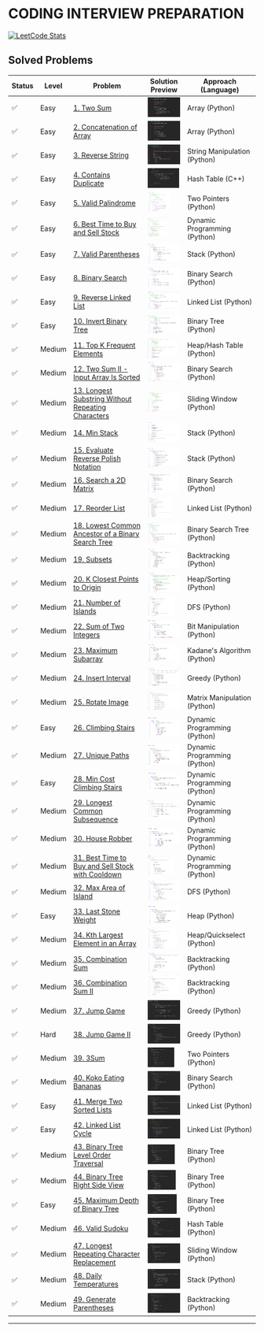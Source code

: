 # **CODING INTERVIEW PREPARATION**
<a href="https://leetcode.com/u/paudelsamir/" target="_blank">
<img src="https://leetcard.jacoblin.cool/paudelsamir?theme=light&font=Blinker&ext=activity" alt="LeetCode Stats"/>
</a>

<!-- 🟢🟠🔴 ♻️	🔜	⏭️	❌🔄 -->


## Solved Problems
| Status | Level  | Problem | Solution Preview | Approach (Language) |
| ------ | ------ | ------- | ---------------- | ------------------- |
| ✅     | Easy   | [1. Two Sum](https://leetcode.com/problems/two-sum/) | <img src="images/001_two_sum.png" alt="Python Solution" height="40"/> | Array (Python) |
| ✅     | Easy   | [2. Concatenation of Array](https://leetcode.com/problems/concatenation-of-array/) | <img src="images/003_concatenation_of_array.png" alt="Python Solution" height="40"/> | Array (Python) |
| ✅     | Easy   | [3. Reverse String](https://leetcode.com/problems/reverse-string/) | <img src="images/002_reverse_string.png" alt="Python Solution" height="40"/> | String Manipulation (Python) |
| ✅     | Easy   | [4. Contains Duplicate](https://leetcode.com/problems/contains-duplicate/) | <img src="images/004_contains_duplicate.png" alt="C++ Solution" height="40"/> | Hash Table (C++) |
| ✅     | Easy   | [5. Valid Palindrome](https://leetcode.com/problems/valid-palindrome/) | <img src="images/005_valid_palindrome.png" alt="Python Solution" height="40"/> | Two Pointers (Python) |
| ✅     | Easy   | [6. Best Time to Buy and Sell Stock](https://leetcode.com/problems/best-time-to-buy-and-sell-stock/) | <img src="images/006_best_time_to_buy_sell_stock.png" alt="Python Solution" height="40"/> | Dynamic Programming (Python) |
| ✅     | Easy   | [7. Valid Parentheses](https://leetcode.com/problems/valid-parentheses/) | <img src="images/007_valid_paranthesis.png" alt="Python Solution" height="40"/> | Stack (Python) |
| ✅     | Easy   | [8. Binary Search](https://leetcode.com/problems/binary-search/) | <img src="images/008_binary_search.png" alt="Python Solution" height="40"/> | Binary Search (Python) |
| ✅     | Easy   | [9. Reverse Linked List](https://leetcode.com/problems/reverse-linked-list/) | <img src="images/009_reverse_linked_list.png" alt="Python Solution" height="40"/> | Linked List (Python) |
| ✅     | Easy   | [10. Invert Binary Tree](https://leetcode.com/problems/invert-binary-tree/) | <img src="images/010_invert_binary_tree.png" alt="Python Solution" height="40"/> | Binary Tree (Python) |
| ✅     | Medium | [11. Top K Frequent Elements](https://leetcode.com/problems/top-k-frequent-elements/) | <img src="images/011_topk_frequent_elements.png" alt="Python Solution" height="40"/> | Heap/Hash Table (Python) |
| ✅     | Medium | [12. Two Sum II - Input Array Is Sorted](https://leetcode.com/problems/two-sum-ii-input-array-is-sorted/) | <img src="images/012_twosumii.png" alt="Python Solution" height="40"/> | Binary Search (Python) |
| ✅     | Medium | [13. Longest Substring Without Repeating Characters](https://leetcode.com/problems/longest-substring-without-repeating-characters/) | <img src="images/013_longest_subsequence_wo_repeating_chars.png" alt="Python Solution" height="40"/> | Sliding Window (Python) |
| ✅     | Medium | [14. Min Stack](https://leetcode.com/problems/min-stack/) | <img src="images/014_min_stack.png" alt="Solution" height="40"/> | Stack (Python) |
| ✅     | Medium | [15. Evaluate Reverse Polish Notation](https://leetcode.com/problems/evaluate-reverse-polish-notation/) | <img src="images/015_evaluate_reverse_polish_notation.png" alt="Solution" height="40"/> | Stack (Python) |
| ✅     | Medium | [16. Search a 2D Matrix](https://leetcode.com/problems/search-a-2d-matrix/) | <img src="images/016_search_a_2d_matrix.png" alt="Solution" height="40"/> | Binary Search (Python) |
| ✅     | Medium | [17. Reorder List](https://leetcode.com/problems/reorder-list/) | <img src="images/017_reorder_list.png" alt="Solution" height="40"/> | Linked List (Python) |
| ✅     | Medium | [18. Lowest Common Ancestor of a Binary Search Tree](https://leetcode.com/problems/lowest-common-ancestor-of-a-binary-search-tree/) | <img src="images/018_lowest_common_ancestor_of_a_bst.png" alt="Solution" height="40"/> | Binary Search Tree (Python) |
| ✅     | Medium | [19. Subsets](https://leetcode.com/problems/subsets/) | <img src="images/019_subset.png" alt="Solution" height="40"/> | Backtracking (Python) |
| ✅     | Medium | [20. K Closest Points to Origin](https://leetcode.com/problems/k-closest-points-to-origin/) | <img src="images/020_k_closest_point_to_origin.png" alt="Solution" height="40"/> | Heap/Sorting (Python) |
| ✅     | Medium | [21. Number of Islands](https://leetcode.com/problems/number-of-islands/) | <img src="images/021_no_of_islands.png" alt="Solution" height="40"/> | DFS (Python) |
| ✅     | Medium | [22. Sum of Two Integers](https://leetcode.com/problems/sum-of-two-integers/) | <img src="images/022_sum_of_two_integers.png" alt="Solution" height="40"/> | Bit Manipulation (Python) |
| ✅     | Medium   | [23. Maximum Subarray](https://leetcode.com/problems/maximum-subarray/) | <img src="images/023_maximum_subarray.png" alt="Solution" height="40"/> | Kadane's Algorithm (Python) |
| ✅     | Medium   | [24. Insert Interval](https://leetcode.com/problems/insert-interval/) | <img src="images/024_insert_interval.png" alt="Solution" height="40"/> | Greedy (Python) |
| ✅     | Medium   | [25. Rotate Image](https://leetcode.com/problems/rotate-image/) | <img src="images/025_rotate_image.png" alt="Solution" height="40"/> | Matrix Manipulation (Python) |
| ✅     | Easy   | [26. Climbing Stairs](https://leetcode.com/problems/climbing-stairs/) | <img src="images/026_climbing_stairs.png" alt="Solution" height="40"/> | Dynamic Programming (Python) |
| ✅     | Medium   | [27. Unique Paths](https://leetcode.com/problems/unique-paths/) | <img src="images/027_unique_path.png" alt="Solution" height="40"/> | Dynamic Programming (Python) |
| ✅     | Easy   | [28. Min Cost Climbing Stairs](https://leetcode.com/problems/min-cost-climbing-stairs/) | <img src="images/028_min_cost_climbing_stairs.png" alt="Solution" height="40"/> | Dynamic Programming (Python) |
| ✅     | Medium | [29. Longest Common Subsequence](https://leetcode.com/problems/longest-common-subsequence/) | <img src="images/029_longest_common_subsequence.png" alt="Solution" height="40"/> | Dynamic Programming (Python) |
| ✅     | Medium | [30. House Robber](https://leetcode.com/problems/house-robber/) | <img src="images/030_house_robber.png" alt="Solution" height="40"/> | Dynamic Programming (Python) |
| ✅     | Medium | [31. Best Time to Buy and Sell Stock with Cooldown](https://leetcode.com/problems/best-time-to-buy-and-sell-stock-with-cooldown/) | <img src="images/031_buy_and_sell_stock_with_cooldown.png" alt="Solution" height="40"/> | Dynamic Programming (Python) |
| ✅     | Medium | [32. Max Area of Island](https://leetcode.com/problems/max-area-of-island/) | <img src="images/032_max_area_of_island.png" alt="Solution" height="40"/> | DFS (Python) |
| ✅     | Easy   | [33. Last Stone Weight](https://leetcode.com/problems/last-stone-weight/) | <img src="images/033_last_stone_weight.png" alt="Solution" height="40"/> | Heap (Python) |
| ✅     | Medium | [34. Kth Largest Element in an Array](https://leetcode.com/problems/kth-largest-element-in-an-array/) | <img src="images/034_kth_largest_element_in_an_array.png" alt="Solution" height="40"/> | Heap/Quickselect (Python) |
| ✅     | Medium | [35. Combination Sum](https://leetcode.com/problems/combination-sum/) | <img src="images/035_combination_sum.png" alt="Solution" height="40"/> | Backtracking (Python) |
| ✅     | Medium | [36. Combination Sum II](https://leetcode.com/problems/combination-sum-ii/) | <img src="images/036_combination_sum_ii.png" alt="Solution" height="40"/> | Backtracking (Python) |
| ✅     | Medium | [37. Jump Game](https://leetcode.com/problems/jump-game/) | <img src="images/037_jump_game_1.png" alt="Solution" height="40"/> | Greedy (Python) |
| ✅     | Hard   | [38. Jump Game II](https://leetcode.com/problems/jump-game-ii/) | <img src="images/038_jump_game_2.png" alt="Solution" height="40"/> | Greedy (Python) |
| ✅     | Medium | [39. 3Sum](https://leetcode.com/problems/3sum/) | <img src="images/039_3Sum.png" alt="Solution" height="40"/> | Two Pointers (Python) |
| ✅     | Medium | [40. Koko Eating Bananas](https://leetcode.com/problems/koko-eating-bananas/) | <img src="images/040_koko_eating_bananas.png" alt="Solution" height="40"/> | Binary Search (Python) |
| ✅     | Easy   | [41. Merge Two Sorted Lists](https://leetcode.com/problems/merge-two-sorted-lists/) | <img src="images/041_merge_two_sorted_list.png" alt="Solution" height="40"/> | Linked List (Python) |
| ✅     | Easy   | [42. Linked List Cycle](https://leetcode.com/problems/linked-list-cycle/) | <img src="images/042_linked_list_cycle.png" alt="Solution" height="40"/> | Linked List (Python) |
| ✅     | Medium | [43. Binary Tree Level Order Traversal](https://leetcode.com/problems/binary-tree-level-order-traversal/) | <img src="images/043_binary_tree_level_order_traversal.png" alt="Solution" height="40"/> | Binary Tree (Python) |
| ✅     | Medium | [44. Binary Tree Right Side View](https://leetcode.com/problems/binary-tree-right-side-view/) | <img src="images/044_binary_tree_right_side_view.png" alt="Solution" height="40"/> | Binary Tree (Python) |
| ✅     | Easy   | [45. Maximum Depth of Binary Tree](https://leetcode.com/problems/maximum-depth-of-binary-tree/) | <img src="images/045_maximum_depth_of_binary_tree.png" alt="Solution" height="40"/> | Binary Tree (Python) |
| ✅     | Medium | [46. Valid Sudoku](https://leetcode.com/problems/valid-sudoku/) | <img src="images/046_valid_sudoku.png" alt="Solution" height="40"/> | Hash Table (Python) |
| ✅     | Medium | [47. Longest Repeating Character Replacement](https://leetcode.com/problems/longest-repeating-character-replacement/) | <img src="images/047_longest_repeating_character_replacement.png" alt="Solution" height="40"/> | Sliding Window (Python) |
| ✅     | Medium | [48. Daily Temperatures](https://leetcode.com/problems/daily-temperatures/) | <img src="images/048_daily_temperature.png" alt="Solution" height="40"/> | Stack (Python) |
| ✅     | Medium | [49. Generate Parentheses](https://leetcode.com/problems/generate-parentheses/) | <img src="images/049_generate_parenthesis.png" alt="Solution" height="40"/> | Backtracking (Python) |
---
